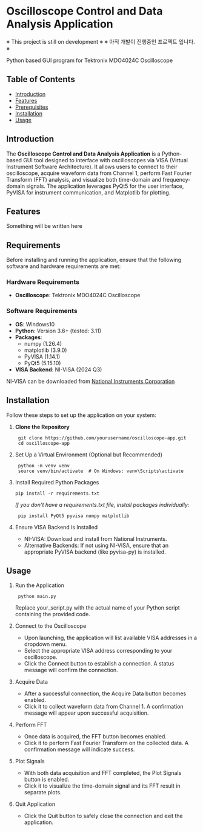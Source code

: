 # Oscilloscope Control and Data Analysis Application

※ This project is still on development ※
※ 아직 개발이 진행중인 프로젝트 입니다. ※

Python based GUI program for Tektronix MDO4024C Oscilloscope

## Table of Contents

- [Introduction](#introduction)
- [Features](#features)
- [Prerequisites](#prerequisites)
- [Installation](#installation)
- [Usage](#usage)

## Introduction

The **Oscilloscope Control and Data Analysis Application** is a Python-based GUI tool designed to interface with oscilloscopes via VISA (Virtual Instrument Software Architecture). It allows users to connect to their oscilloscope, acquire waveform data from Channel 1, perform Fast Fourier Transform (FFT) analysis, and visualize both time-domain and frequency-domain signals. The application leverages PyQt5 for the user interface, PyVISA for instrument communication, and Matplotlib for plotting.

## Features

Something will be written here

## Requirements

Before installing and running the application, ensure that the following software and hardware requirements are met:

### Hardware Requirements

- **Oscilloscope**: Tektronix MDO4024C Oscilloscope

### Software Requirements

- **OS**: Windows10
- **Python**: Version 3.6+ (tested: 3.11)
- **Packages**:
  - numpy (1.26.4)
  - matplotlib (3.9.0)
  - PyVISA (1.14.1)
  - PyQt5 (5.15.10)
- **VISA Backend**: NI-VISA (2024 Q3)

NI-VISA can be downloaded from [National Instruments Corporation](https://www.ni.com/en/support/downloads/drivers/download.ni-visa.html?srsltid=AfmBOoqtvk6fcF6_a1q-t-BRAPNtnBMvJC90ikrsAYKw32quuOrMsXpn)
  
## Installation

Follow these steps to set up the application on your system:

1. **Clone the Repository**

        git clone https://github.com/yourusername/oscilloscope-app.git
        cd oscilloscope-app

2. Set Up a Virtual Environment (Optional but Recommended)

        python -m venv venv
        source venv/bin/activate  # On Windows: venv\Scripts\activate
    
3. Install Required Python Packages

       pip install -r requirements.txt

    *If you don't have a requirements.txt file, install packages individually:*

        pip install PyQt5 pyvisa numpy matplotlib

4. Ensure VISA Backend is Installed

   - NI-VISA: Download and install from National Instruments.
   - Alternative Backends: If not using NI-VISA, ensure that an appropriate PyVISA backend (like pyvisa-py) is installed.

## Usage
1. Run the Application

        python main.py

   Replace your_script.py with the actual name of your Python script containing the provided code.

2. Connect to the Oscilloscope

   - Upon launching, the application will list available VISA addresses in a dropdown menu.
   - Select the appropriate VISA address corresponding to your oscilloscope.
   - Click the Connect button to establish a connection. A status message will confirm the connection.

3. Acquire Data

   - After a successful connection, the Acquire Data button becomes enabled.
   - Click it to collect waveform data from Channel 1. A confirmation message will appear upon successful acquisition.

4. Perform FFT

   - Once data is acquired, the FFT button becomes enabled.
   - Click it to perform Fast Fourier Transform on the collected data. A confirmation message will indicate success.

5. Plot Signals

   - With both data acquisition and FFT completed, the Plot Signals button is enabled.
   - Click it to visualize the time-domain signal and its FFT result in separate plots.

6. Quit Application

   - Click the Quit button to safely close the connection and exit the application.
